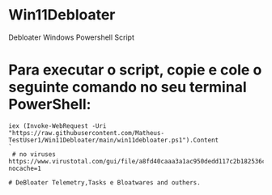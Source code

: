 # Win11Debloater
Debloater Windows Powershell Script

 # Para executar o script, copie e cole o seguinte comando no seu terminal PowerShell:

```powershell"
iex (Invoke-WebRequest -Uri "https://raw.githubusercontent.com/Matheus-TestUser1/Win11Debloater/main/win11debloater.ps1").Content
`
 # no viruses
https://www.virustotal.com/gui/file/a8fd40caaa3a1ac950dedd117c2b182536c77c3a01dc4f76739cac82f0bde1d7?nocache=1

# DeBloater Telemetry,Tasks e Bloatwares and outhers.
